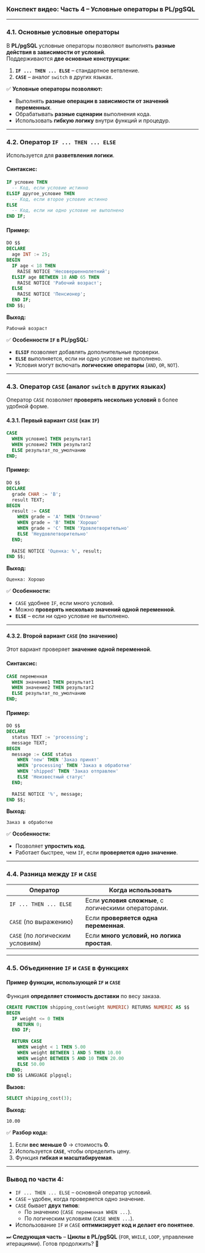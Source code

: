 ### **Конспект видео: Часть 4 – Условные операторы в PL/pgSQL**

---

### **4.1. Основные условные операторы**

В **PL/pgSQL** условные операторы позволяют выполнять **разные действия в зависимости от условий**.  
Поддерживаются **две основные конструкции**:

1. **`IF ... THEN ... ELSE`** – стандартное ветвление.
2. **`CASE`** – аналог `switch` в других языках.

✅ **Условные операторы позволяют:**

- Выполнять **разные операции в зависимости от значений переменных**.
- Обрабатывать **разные сценарии** выполнения кода.
- Использовать **гибкую логику** внутри функций и процедур.

---

### **4.2. Оператор `IF ... THEN ... ELSE`**

Используется для **разветвления логики**.

#### **Синтаксис:**

```sql
IF условие THEN
  -- Код, если условие истинно
ELSIF другое_условие THEN
  -- Код, если второе условие истинно
ELSE
  -- Код, если ни одно условие не выполнено
END IF;
```

#### **Пример:**

```sql
DO $$
DECLARE
  age INT := 25;
BEGIN
  IF age < 18 THEN
    RAISE NOTICE 'Несовершеннолетний';
  ELSIF age BETWEEN 18 AND 65 THEN
    RAISE NOTICE 'Рабочий возраст';
  ELSE
    RAISE NOTICE 'Пенсионер';
  END IF;
END $$;
```

**Выход:**

```
Рабочий возраст
```

✅ **Особенности `IF` в PL/pgSQL:**

- **`ELSIF`** позволяет добавлять дополнительные проверки.
- **`ELSE`** выполняется, если ни одно условие не выполнено.
- Условия могут включать **логические операторы** (`AND`, `OR`, `NOT`).

---

### **4.3. Оператор `CASE` (аналог `switch` в других языках)**

Оператор `CASE` позволяет **проверять несколько условий** в более удобной форме.

#### **4.3.1. Первый вариант `CASE` (как `IF`)**

```sql
CASE 
  WHEN условие1 THEN результат1
  WHEN условие2 THEN результат2
  ELSE результат_по_умолчанию
END;
```

#### **Пример:**

```sql
DO $$
DECLARE
  grade CHAR := 'B';
  result TEXT;
BEGIN
  result := CASE
    WHEN grade = 'A' THEN 'Отлично'
    WHEN grade = 'B' THEN 'Хорошо'
    WHEN grade = 'C' THEN 'Удовлетворительно'
    ELSE 'Неудовлетворительно'
  END;
  
  RAISE NOTICE 'Оценка: %', result;
END $$;
```

**Выход:**

```
Оценка: Хорошо
```

✅ **Особенности:**

- `CASE` удобнее `IF`, если много условий.
- Можно **проверять несколько значений одной переменной**.
- **`ELSE`** – если ни одно условие не выполнено.

---

#### **4.3.2. Второй вариант `CASE` (по значению)**

Этот вариант проверяет **значение одной переменной**.

#### **Синтаксис:**

```sql
CASE переменная
  WHEN значение1 THEN результат1
  WHEN значение2 THEN результат2
  ELSE результат_по_умолчанию
END;
```

#### **Пример:**

```sql
DO $$
DECLARE
  status TEXT := 'processing';
  message TEXT;
BEGIN
  message := CASE status
    WHEN 'new' THEN 'Заказ принят'
    WHEN 'processing' THEN 'Заказ в обработке'
    WHEN 'shipped' THEN 'Заказ отправлен'
    ELSE 'Неизвестный статус'
  END;
  
  RAISE NOTICE '%', message;
END $$;
```

**Выход:**

```
Заказ в обработке
```

✅ **Особенности:**

- Позволяет **упростить код**.
- Работает быстрее, чем `IF`, если **проверяется одно значение**.

---

### **4.4. Разница между `IF` и `CASE`**

|**Оператор**|**Когда использовать**|
|---|---|
|`IF ... THEN ... ELSE`|Если **условия сложные**, с логическими операторами.|
|`CASE` (по выражению)|Если **проверяется одна переменная**.|
|`CASE` (по логическим условиям)|Если **много условий, но логика простая**.|

---

### **4.5. Объединение `IF` и `CASE` в функциях**

#### **Пример функции, использующей `IF` и `CASE`**

Функция **определяет стоимость доставки** по весу заказа.

```sql
CREATE FUNCTION shipping_cost(weight NUMERIC) RETURNS NUMERIC AS $$
BEGIN
  IF weight <= 0 THEN
    RETURN 0;
  END IF;
  
  RETURN CASE
    WHEN weight < 1 THEN 5.00
    WHEN weight BETWEEN 1 AND 5 THEN 10.00
    WHEN weight BETWEEN 5 AND 10 THEN 20.00
    ELSE 50.00
  END;
END $$ LANGUAGE plpgsql;
```

**Вызов:**

```sql
SELECT shipping_cost(3);
```

**Выход:**

```
10.00
```

✅ **Разбор кода:**

1. Если **вес меньше 0** → стоимость **0**.
2. Используется **`CASE`**, чтобы определить цену.
3. Функция **гибкая и масштабируемая**.

---

### **Вывод по части 4:**

- `IF ... THEN ... ELSE` – основной оператор условий.
- `CASE` – удобен, когда проверяется одно значение.
- `CASE` бывает **двух типов**:
    - По значению (`CASE переменная WHEN ...`).
    - По логическим условиям (`CASE WHEN ...`).
- Использование `IF` и `CASE` **оптимизирует код и делает его понятнее**.

⏭ **Следующая часть** – **Циклы в PL/pgSQL** (`FOR`, `WHILE`, `LOOP`, управление итерациями). Готов продолжить? 🚀